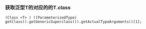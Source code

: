 
### 获取泛型T的对应的的T.class

```
(Class <T> ) ((ParameterizedType) getClass().getGenericSuperclass()).getActualTypeArguments()[1];
```
